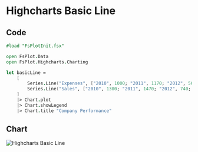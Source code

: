 Highcharts Basic Line
=====================

Code
----

```fsharp
#load "FsPlotInit.fsx"

open FsPlot.Data
open FsPlot.Highcharts.Charting

let basicLine =
    [
        Series.Line("Expenses", ["2010", 1000; "2011", 1170; "2012", 560; "2013", 1030])
        Series.Line("Sales", ["2010", 1300; "2011", 1470; "2012", 740; "2013", 1330])
    ]
    |> Chart.plot
    |> Chart.showLegend
    |> Chart.title "Company Performance"
```
Chart
-----

![Highcharts Basic Line](https://raw.github.com/TahaHachana/FsPlot/master/screenshots/HighchartsBasicLine.PNG)